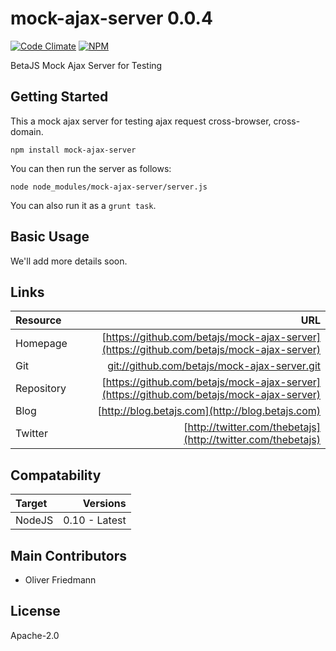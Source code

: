 # mock-ajax-server 0.0.4
[![Code Climate](https://codeclimate.com/github/betajs/mock-ajax-server/badges/gpa.svg)](https://codeclimate.com/github/betajs/mock-ajax-server)
[![NPM](https://img.shields.io/npm/v/mock-ajax-server.svg?style=flat)](https://www.npmjs.com/package/mock-ajax-server)


BetaJS Mock Ajax Server for Testing



## Getting Started


This a mock ajax server for testing ajax request cross-browser, cross-domain.

```shell
npm install mock-ajax-server
```

You can then run the server as follows:

```shell
node node_modules/mock-ajax-server/server.js
```

You can also run it as a `grunt task`.



## Basic Usage


We'll add more details soon.


## Links
| Resource   | URL |
| :--------- | --: |
| Homepage   | [https://github.com/betajs/mock-ajax-server](https://github.com/betajs/mock-ajax-server) |
| Git        | [git://github.com/betajs/mock-ajax-server.git](git://github.com/betajs/mock-ajax-server.git) |
| Repository | [https://github.com/betajs/mock-ajax-server](https://github.com/betajs/mock-ajax-server) |
| Blog       | [http://blog.betajs.com](http://blog.betajs.com) | 
| Twitter    | [http://twitter.com/thebetajs](http://twitter.com/thebetajs) | 
 



## Compatability
| Target | Versions |
| :----- | -------: |
| NodeJS | 0.10 - Latest |






## Main Contributors

- Oliver Friedmann

## License

Apache-2.0







